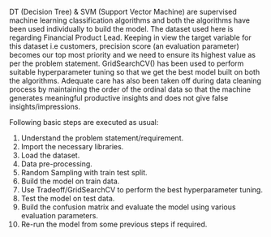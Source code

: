 DT (Decision Tree) & SVM (Support Vector Machine) are supervised machine learning classification algorithms and both the algorithms have been used individually to build the model. The dataset used here is regarding Financial Product Lead.
Keeping in view the target variable for this dataset i.e customers, precision score (an evaluation parameter) becomes our top most priority and we need to ensure its highest value as per the problem statement.
GridSearchCV() has been used to perform suitable hyperparameter tuning so that we get the best model built on both the algorithms.
Adequate care has also been taken off during data cleaning process by maintaining the order of the ordinal data so that the machine generates meaningful productive insights and does not give false insights/impressions. 

Following basic steps are executed as usual:

1. Understand the problem statement/requirement.
2. Import the necessary libraries.
3. Load the dataset.
4. Data pre-processing.
5. Random Sampling with train test split.
6. Build the model on train data.
7. Use Tradeoff/GridSearchCV to perform the best hyperparameter tuning.
8. Test the model on test data.
9. Build the confusion matrix and evaluate the model using various evaluation parameters.
10. Re-run the model from some previous steps if required.
